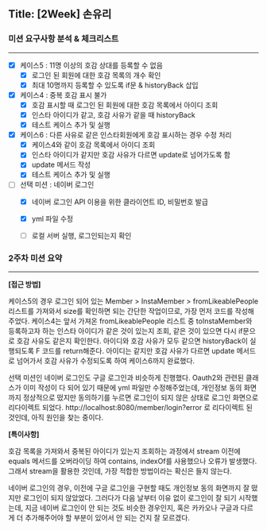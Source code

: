 ## Title: [2Week] 손유리

### 미션 요구사항 분석 & 체크리스트

---

- [x] 케이스5 : 11명 이상의 호감 상대를 등록할 수 없음
  - [x] 로그인 된 회원에 대한 호감 목록의 개수 확인
  - [x] 최대 10명까지 등록할 수 있도록 if문 & historyBack 삽입
- [x] 케이스4 : 중복 호감 표시 불가
  - [x] 호감 표시할 때 로그인 된 회원에 대한 호감 목록에서 아이디 조회
  - [x] 인스타 아이디가 같고, 호감 사유가 같을 때 historyBack
  - [x] 테스트 케이스 추가 및 실행
- [x] 케이스6 : 다른 사유로 같은 인스타회원에게 호감 표시하는 경우 수정 처리
  - [x] 케이스4와 같이 호감 목록에서 아이디 조회
  - [x] 인스타 아이디가 같지만 호감 사유가 다르면 update로 넘어가도록 함
  - [x] update 메서드 작성
  - [x] 테스트 케이스 추가 및 실행
- [ ] 선택 미션 : 네이버 로그인
  - [x] 네이버 로그인 API 이용을 위한 클라이언트 ID, 비밀번호 발급
  - [x] yml 파일 수정
  - [ ] 로컬 서버 실행, 로그인되는지 확인


### 2주차 미션 요약

---

**[접근 방법]**

케이스5의 경우 로그인 되어 있는 Member > InstaMember > fromLikeablePeople 리스트를 가져와서 size를 확인하면 되는 간단한 작업이므로, 가장 먼저 코드를 작성해주었다.
케이스4는 앞서 가져온 fromLikeablePeople 리스트 중 toInstaMember와 등록하고자 하는 인스타 아이디가 같은 것이 있는지 조회, 같은 것이 있으면 다시 if문으로 호감 사유도 같은지 확인한다.
아이디와 호감 사유가 모두 같으면 historyBack이 실행되도록 F 코드를 return해준다.
아이디는 같지만 호감 사유가 다르면 update 메서드로 넘어가서 호감 사유가 수정되도록 하여 케이스6까지 완료했다.

선택 미션인 네이버 로그인도 구글 로그인과 비슷하게 진행했다.
Oauth2와 관련된 클래스가 이미 작성이 다 되어 있기 때문에 yml 파일만 수정해주었는데, 개인정보 동의 화면까지 정상적으로 떴지만 동의하기를 누르면 로그인이 되지 않은 상태로 로그인 화면으로 리다이렉트 되었다.
http://localhost:8080/member/login?error 로 리다이렉트 된 것인데, 아직 원인을 찾는 중이다.



**[특이사항]**

호감 목록을 가져와서 중복된 아이디가 있는지 조회하는 과정에서 stream 이전에 equals 메서드를 오버라이딩 하여 contains, indexOf를 사용했으나 오류가 발생했다.
그래서 stream을 활용한 것인데, 가장 적합한 방법이라는 확신은 들지 않는다.

네이버 로그인의 경우, 이전에 구글 로그인을 구현할 때도 개인정보 동의 화면까지 잘 떴지만 로그인이 되지 않았었다. 그러다가 다음 날부터 이유 없이 로그인이 잘 되기 시작했는데, 지금 네이버 로그인이 안 되는 것도 비슷한 경우인지,
혹은 카카오나 구글과 다르게 더 추가해주어야 할 부분이 있어서 안 되는 건지 잘 모르겠다.